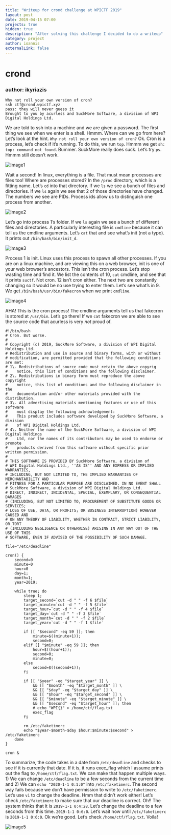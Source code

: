 ```yaml
---
title: "Writeup for crond challenge at WPICTF 2019"
layout: post
date: 2019-04-15 07:00
projects: true
hidden: true
description: "After solving this challenge I decided to do a writeup"
category: project
author: ioannis
externalLink: false
---
```


# crond

### author: ikyriazis

    Why not roll your own version of cron?
    ssh ctf@crond.wpictf.xyz
    pass: they will never guess it
    Brought to you by acurless and SuckMore Software, a division of WPI Digital Holdings Ltd.

We are told to ssh into a machine and we are given a password. The first thing we see when we enter is a shell. Hmmm. Where can we go from here? Let’s look at the hint. `Why not roll your own version of cron?` Ok. Cron is a process, let’s check if it’s running. To do this, we run `top`. Hmmm we get `sh: top: command not found`. Bummer. SuckMore really does suck. Let’s try `ps`. Hmmm still doesn’t work.

![image1](/assets/images/cronwriteup/image1.png)

Wait a second! In linux, everything is a file. That must mean processes are files too! Where are processes stored? In the `/proc` directory, which is a fitting name. Let’s `cd` into that directory. If we `ls` we see a bunch of files and directories. If we `ls` again we see that 2 of those directories have changed. The numbers we see are PIDs. Process ids allow us to distinguish one process from another.

![image2](/assets/images/cronwriteup/image2.png)

Let’s go into process 1’s folder. If we `ls` again we see a bunch of different files and directories. A particularly interesting file is `cmdline` because it can tell us the cmdline arguments. Let’s `cat` that and see what’s init (not a typo). It prints out `/bin/bash/bin/init_d`.

![image3](/assets/images/cronwriteup/image3.png)

Process 1 is init. Linux uses this process to spawn all other processes. If you are on a linux machine, and are viewing this on a web browser, init is one of your web browser’s ancestors. This isn’t the cron process. Let’s stop wasting time and find it. We list the contents of 10, `cat` cmdline, and see that it prints `suctf`. Not cron. 12 isn’t cron either. The next two are constantly changing so it would be no use trying to enter them. Let’s see what’s in 9\. We get `/bin/bash/usr/bin/fakecron` when we print `cmdline`.

![image4](/assets/images/cronwriteup/image4.png)

AHA! This is the cron process! The cmdline arguments tell us that fakecron is stored at `/usr/bin`. Let’s go there! If we `cat` fakecron we are able to see the source code that acurless is very _not_ proud of.

    #!/bin/bash
    # Cron. But worse.
    #
    # Copyright (c) 2019, SuckMore Software, a division of WPI Digital Holdings Ltd.
    # Redistribution and use in source and binary forms, with or without
    # modification, are permitted provided that the following conditions are met:
    # 1\. Redistributions of source code must retain the above copyrig
    #    notice, this list of conditions and the following disclaimer.
    # 2\. Redistributions in binary form must reproduce the above copyright
    #    notice, this list of conditions and the following disclaimer in the
    #    documentation and/or other materials provided with the distribution.
    # 3\. All advertising materials mentioning features or use of this software
    #    must display the following acknowledgement:
    #    This product includes software developed by SuckMore Software, a division
    #    of WPI Digital Holdings Ltd.
    # 4\. Neither the name of the SuckMore Software, a division of WPI Digital Holdings
    #    Ltd, nor the names of its contributors may be used to endorse or promote
    #    products derived from this software without specific prior written permission.
    #
    # THIS SOFTWARE IS PROVIDED BY SuckMore Software, a division of
    # WPI Digital Holdings Ltd., ''AS IS'' AND ANY EXPRESS OR IMPLIED WARRANTIES,
    # INCLUDING, BUT NOT LIMITED TO, THE IMPLIED WARRANTIES OF MERCHANTABILITY AND
    # FITNESS FOR A PARTICULAR PURPOSE ARE DISCLAIMED. IN NO EVENT SHALL
    # SuckMore Software, a division of WPI Digital Holdings Ltd.
    # DIRECT, INDIRECT, INCIDENTAL, SPECIAL, EXEMPLARY, OR CONSEQUENTIAL DAMAGES
    # (INCLUDING, BUT NOT LIMITED TO, PROCUREMENT OF SUBSTITUTE GOODS OR SERVICES;
    # LOSS OF USE, DATA, OR PROFITS; OR BUSINESS INTERRUPTION) HOWEVER CAUSED AND
    # ON ANY THEORY OF LIABILITY, WHETHER IN CONTRACT, STRICT LIABILITY, OR TORT
    # (INCLUDING NEGLIGENCE OR OTHERWISE) ARISING IN ANY WAY OUT OF THE USE OF THIS
    # SOFTWARE, EVEN IF ADVISED OF THE POSSIBILITY OF SUCH DAMAGE.

    file="/etc/deadline"

    cron() {
        second=0
        minute=0
        hour=0
        day=1;
        month=1;
        year=2019;

        while true; do
            sleep 1;
            target_second=`cut -d " " -f 6 $file`
            target_minute=`cut -d " " -f 5 $file`
            target_hour=`cut -d " " -f 4 $file`
            target_day=`cut -d " " -f 3 $file`
            target_month=`cut -d " " -f 2 $file`
            target_year=`cut -d " " -f 1 $file`

            if [[ "$second" -eq 59 ]]; then
                minute=$((minute+1));
                second=0;
            elif [[ "$minute" -eq 59 ]]; then
                hour=$((hour+1));
                second=0;
                minute=0;
            else
                second=$((second+1));
            fi

            if [[ "$year" -eq "$target_year" ]] \
                && [[ "$month" -eq "$target_month" ]] \
                && [[ "$day" -eq "$target_day" ]] \
                && [[ "$hour" -eq "$target_second" ]] \
                && [[ "$minute" -eq "$target_minute" ]] \
                && [[ "$second" -eq "$target_hour" ]]; then
                # echo "WPI{}" > /home/ctf/flag.txt
                exec_flag
            fi

            rm /etc/faketimerc
            echo "$year-$month-$day $hour:$minute:$second" > /etc/faketimerc
        done
    }

    cron &

To summarize, the code takes in a date from `/etc/deadline` and checks to see if it is currently that date. If it is, it runs exec_flag which I assume prints out the flag to `/home/ctf/flag.txt`. We can make that happen multiple ways. 1) We can change `/etc/deadline` to be a few seconds from the current time and 2) We can `echo "2020-1-1 0:1:0"` into `/etc/faketimerc`. The second way fails because we don’t have permission to write to `/etc/faketimerc`. Let’s use `vi` to change the deadline. Hmm that didn’t work either! Let’s check `/etc/faketimerc` to make sure that our deadline is correct. Oh!! The system thinks that it is `2019-1-1 0:4:28`. Let’s change the deadline to a few seconds from this time. `2019-1-1 0:6:0`. Let’s wait now until `/etc/faketimerc` is `2019-1-1 0:6:0`. Ok we’re good. Let’s check `/home/ctf/flag.txt`. Voila!

![image5](/assets/images/cronwriteup/image5.png)
